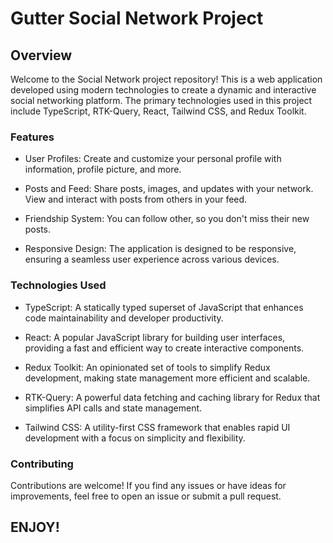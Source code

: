 # Gutter Social Network Project

## Overview

Welcome to the Social Network project repository! This is a web application developed using modern technologies to create a dynamic and interactive social networking platform. The primary technologies used in this project include TypeScript, RTK-Query, React, Tailwind CSS, and Redux Toolkit.

### Features

- User Profiles: Create and customize your personal profile with information, profile picture, and more.

- Posts and Feed: Share posts, images, and updates with your network. View and interact with posts from others in your feed.

- Friendship System: You can follow other, so you don't miss their new posts.

- Responsive Design: The application is designed to be responsive, ensuring a seamless user experience across various devices.

### Technologies Used

- TypeScript: A statically typed superset of JavaScript that enhances code maintainability and developer productivity.

- React: A popular JavaScript library for building user interfaces, providing a fast and efficient way to create interactive components.

- Redux Toolkit: An opinionated set of tools to simplify Redux development, making state management more efficient and scalable.

- RTK-Query: A powerful data fetching and caching library for Redux that simplifies API calls and state management.

- Tailwind CSS: A utility-first CSS framework that enables rapid UI development with a focus on simplicity and flexibility.


### Contributing

Contributions are welcome! If you find any issues or have ideas for improvements, feel free to open an issue or submit a pull request.

## ENJOY!